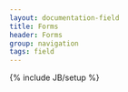 ```yaml
---
layout: documentation-field
title: Forms
header: Forms
group: navigation
tags: field
---
```

{% include JB/setup %}


